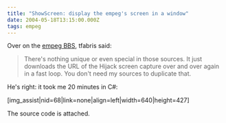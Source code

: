 ```yaml
---
title: "ShowScreen: display the empeg's screen in a window"
date: 2004-05-18T13:15:00.000Z
tags: empeg
---
```

Over on the [empeg BBS](http://empeg.comms.net/php/showthreaded.php?Cat=&Board=hackers_prog&Number=215408&page=0&view=collapsed&sb=5&o=0), tfabris said:

> There's nothing unique or even special in those sources. It just downloads the URL of the Hijack screen capture over and over again in a fast loop. You don't need my sources to duplicate that.

He's right: it took me 20 minutes in C#:

[img_assist|nid=68|link=none|align=left|width=640|height=427]

The source code is attached.
